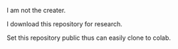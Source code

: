 I am not the creater.

I download this repository for research.

Set this repository public thus can easily clone to colab.


